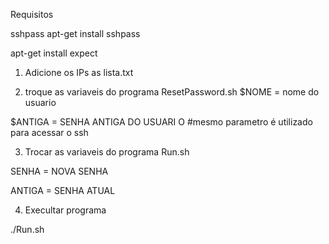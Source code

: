 ﻿Requisitos


sshpass
	apt-get install sshpass

	
apt-get install expect



1. Adicione os IPs as lista.txt



2. troque as variaveis do programa ResetPassword.sh
$NOME = nome do usuario

$ANTIGA = SENHA ANTIGA DO USUARI
O
#mesmo parametro é utilizado para acessar o ssh



3. Trocar as variaveis do programa Run.sh

SENHA = NOVA SENHA


ANTIGA = SENHA ATUAL




4. Execultar programa


./Run.sh

